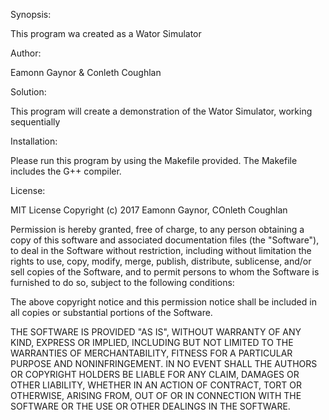 Synopsis:

This program wa created as a Wator Simulator




Author:

Eamonn Gaynor & Conleth Coughlan



Solution:

This program will create a demonstration of the Wator Simulator, working sequentially



Installation:

Please run this program by using the Makefile provided. The Makefile includes the G++ compiler.



License:

MIT License
Copyright (c) 2017 Eamonn Gaynor, COnleth Coughlan

Permission is hereby granted, free of charge, to any person obtaining a copy
of this software and associated documentation files (the "Software"), to deal
in the Software without restriction, including without limitation the rights
to use, copy, modify, merge, publish, distribute, sublicense, and/or sell
copies of the Software, and to permit persons to whom the Software is
furnished to do so, subject to the following conditions:

The above copyright notice and this permission notice shall be included in all
copies or substantial portions of the Software.

THE SOFTWARE IS PROVIDED "AS IS", WITHOUT WARRANTY OF ANY KIND, EXPRESS OR
IMPLIED, INCLUDING BUT NOT LIMITED TO THE WARRANTIES OF MERCHANTABILITY,
FITNESS FOR A PARTICULAR PURPOSE AND NONINFRINGEMENT. IN NO EVENT SHALL THE
AUTHORS OR COPYRIGHT HOLDERS BE LIABLE FOR ANY CLAIM, DAMAGES OR OTHER
LIABILITY, WHETHER IN AN ACTION OF CONTRACT, TORT OR OTHERWISE, ARISING FROM,
OUT OF OR IN CONNECTION WITH THE SOFTWARE OR THE USE OR OTHER DEALINGS IN THE
SOFTWARE.
